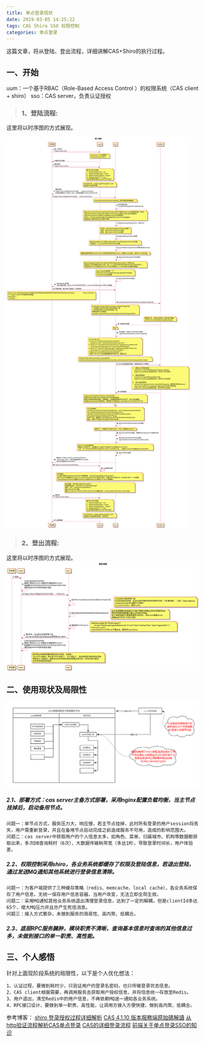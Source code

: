 ```yaml
---
title: 单点登录现状
date: 2019-03-05 14:25:22
tags: CAS Shiro SSO 权限控制
categories: 单点登录
---
```

这篇文章，将从登陆、登出流程，详细讲解CAS+Shiro的执行过程。
## 一、开始
uum：一个基于RBAC（Role-Based Access Control ）的权限系统（CAS client + shiro）
sso：CAS server，负责认证授权

> ### 1、登陆流程:

这里将以时序图的方式展现。

<!--more-->
![单点登录现状](单点登录现状/cas-login.svg)

> ### 2、登出流程:

这里将以时序图的方式展现。
![单点登录现状](单点登录现状/cas-logout.svg)


## 二、使用现状及局限性
![uum](单点登录现状/uum现状.png)

##### 2.1、部署方式：cas server主备方式部署，采用nginx配置负载均衡，当主节点挂掉后，启动备用节点。
    
    问题一：单节点方式，服务压力大，响应慢，若主节点挂掉，此时所有登录的用户session将丢失，用户需重新登录，并且在备用节点启动完成之前造成服务不可用，造成的影响范围大。
    问题二：cas server中获取用户的个人信息太多，如角色、菜单、归属城市、机构等数据都获取出来，多次DB查询耗时（6次），大数据传输耗带宽（多达1M），导致登录时间长，用户体验差。
    
##### 2.2、权限控制采用shiro，各业务系统都缓存了权限及登陆信息，若退出登陆，通过发送MQ通知其他系统进行登录信息清除。
    
    问题一：为客户端提供了三种缓存策略（redis、memcache、local cache），各业务系统保存了用户信息，无统一保存用户信息容器，当用户改变，无法立即全局生效。
    问题二：采用MQ通知其他业务系统退出清理登录信息，达到了一定的解耦，但是clientId多达65个，增大MQ压力并且亦产生死信消息。
    问题三：接入方式繁杂，未做到服务的简易性、高内聚、低耦合。

##### 2.3、底层RPC服务臃肿，模块职责不清晰，查询基本信息时查询的其他信息过多，未做到接口的单一职责、高性能。

## 三、个人感悟
针对上面现阶段系统的局限性，以下是个人优化想法：

    1、认证过程，要做到耗时少，只验证用户的登录名密码，也只传输登录状态信息。
    2、CAS client根据需要，再调用服务去获取用户授权信息，并将信息统一存放至Redis。
    3、用户退出，清空Redis中的用户信息，不再依赖MQ逐一通知各业务系统。
    4、RPC接口设计，要做到单一职责、高性能，让调用方接入方便快捷，做到高内聚、低耦合。

参考博客：
[shiro 登录授权过程详细解析](https://my.oschina.net/u/2415799/blog/865526)
[CAS 4.1.10 版本服務端原始碼解讀](https://www.codetw.com/lyxepf.html)
[从http验证流程解析CAS单点登录](https://www.jianshu.com/p/5ef9407c71af)
[CAS的详细登录流程](https://blog.csdn.net/qq_34246546/article/details/79493208)
[前端关于单点登录SSO的知识](https://juejin.im/post/5b8116afe51d4538d23db11e)